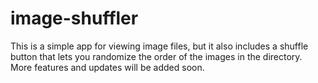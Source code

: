 # image-shuffler

This is a simple app for viewing image files, but it also includes a shuffle button that lets you randomize the order of the images in the directory. More features and updates will be added soon.